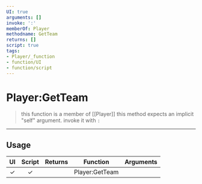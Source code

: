 ```yaml
---
UI: true
arguments: []
invoke: ':'
memberOf: Player
methodname: GetTeam
returns: []
script: true
tags:
- Player/_function
- function/UI
- function/script
---
```

# Player:GetTeam
> this function is a member of [[Player]]
> this method expects an implicit "self" argument. invoke it with `:`
-----
## Usage
|  UI | Script | Returns | Function | Arguments |
|:---:|:------:|-------:|:--------:|:---------|
|✓|✓||Player:GetTeam||
